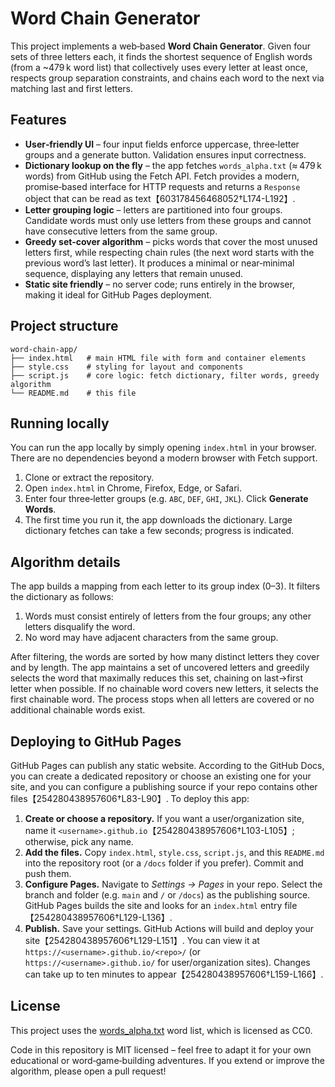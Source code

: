# Word Chain Generator

This project implements a web‑based **Word Chain Generator**. Given four sets of three letters each, it finds the shortest sequence of English words (from a ~479 k word list) that collectively uses every letter at least once, respects group separation constraints, and chains each word to the next via matching last and first letters.

## Features

- **User‑friendly UI** – four input fields enforce uppercase, three‑letter groups and a generate button. Validation ensures input correctness.
- **Dictionary lookup on the fly** – the app fetches `words_alpha.txt` (≈ 479 k words) from GitHub using the Fetch API. Fetch provides a modern, promise‑based interface for HTTP requests and returns a `Response` object that can be read as text【603178456468052†L174-L192】.
- **Letter grouping logic** – letters are partitioned into four groups. Candidate words must only use letters from these groups and cannot have consecutive letters from the same group.
- **Greedy set‑cover algorithm** – picks words that cover the most unused letters first, while respecting chain rules (the next word starts with the previous word’s last letter). It produces a minimal or near‑minimal sequence, displaying any letters that remain unused.
- **Static site friendly** – no server code; runs entirely in the browser, making it ideal for GitHub Pages deployment.

## Project structure

```
word-chain-app/
├── index.html   # main HTML file with form and container elements
├── style.css    # styling for layout and components
├── script.js    # core logic: fetch dictionary, filter words, greedy algorithm
└── README.md    # this file
```

## Running locally

You can run the app locally by simply opening `index.html` in your browser. There are no dependencies beyond a modern browser with Fetch support.

1. Clone or extract the repository.
2. Open `index.html` in Chrome, Firefox, Edge, or Safari.
3. Enter four three‑letter groups (e.g. `ABC`, `DEF`, `GHI`, `JKL`). Click **Generate Words**.
4. The first time you run it, the app downloads the dictionary. Large dictionary fetches can take a few seconds; progress is indicated.

## Algorithm details

The app builds a mapping from each letter to its group index (0–3). It filters the dictionary as follows:

1. Words must consist entirely of letters from the four groups; any other letters disqualify the word.
2. No word may have adjacent characters from the same group.

After filtering, the words are sorted by how many distinct letters they cover and by length. The app maintains a set of uncovered letters and greedily selects the word that maximally reduces this set, chaining on last→first letter when possible. If no chainable word covers new letters, it selects the first chainable word. The process stops when all letters are covered or no additional chainable words exist.

## Deploying to GitHub Pages

GitHub Pages can publish any static website. According to the GitHub Docs, you can create a dedicated repository or choose an existing one for your site, and you can configure a publishing source if your repo contains other files【254280438957606†L83-L90】. To deploy this app:

1. **Create or choose a repository.** If you want a user/organization site, name it `<username>.github.io`【254280438957606†L103-L105】; otherwise, pick any name.
2. **Add the files.** Copy `index.html`, `style.css`, `script.js`, and this `README.md` into the repository root (or a `/docs` folder if you prefer). Commit and push them.
3. **Configure Pages.** Navigate to *Settings → Pages* in your repo. Select the branch and folder (e.g. `main` and `/` or `/docs`) as the publishing source. GitHub Pages builds the site and looks for an `index.html` entry file【254280438957606†L129-L136】.
4. **Publish.** Save your settings. GitHub Actions will build and deploy your site【254280438957606†L129-L151】. You can view it at `https://<username>.github.io/<repo>/` (or `https://<username>.github.io/` for user/organization sites). Changes can take up to ten minutes to appear【254280438957606†L159-L166】.

## License

This project uses the [words_alpha.txt](https://github.com/dwyl/english-words) word list, which is licensed as CC0.

Code in this repository is MIT licensed – feel free to adapt it for your own educational or word‑game‑building adventures. If you extend or improve the algorithm, please open a pull request!